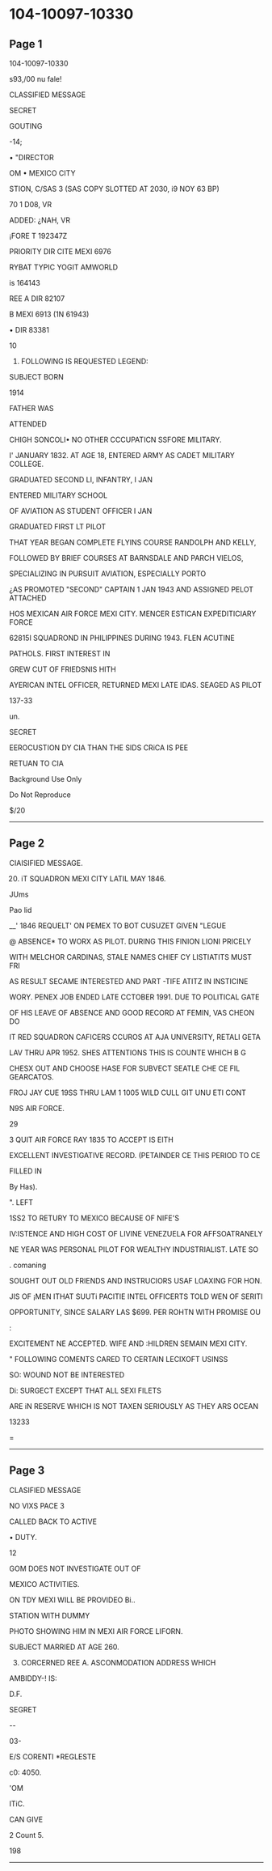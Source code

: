 # 104-10097-10330

## Page 1

104-10097-10330

s93,/00 nu fale!

CLASSIFIED MESSAGE

SECRET

GOUTING

-14;

• "DIRECTOR

OM • MEXICO CITY

STION, C/SAS 3 (SAS COPY SLOTTED AT 2030, i9 NOY 63 BP)

70 1 D08, VR

ADDED: ¿NAH, VR

¡FORE T 192347Z

PRIORITY DIR CITE MEXI 6976

RYBAT TYPIC YOGIT AMWORLD

is 164143

REE A DIR 82107

B MEXI 6913 (1N 61943)

• DIR 83381

10

1. FOLLOWING IS REQUESTED LEGEND:

SUBJECT BORN

1914

FATHER WAS

ATTENDED

CHIGH SONCOLI• NO OTHER CCCUPATICN SSFORE MILITARY.

I' JANUARY 1832. AT AGE 18, ENTERED ARMY AS CADET MILITARY COLLEGE.

GRADUATED SECOND LI, INFANTRY, I JAN

ENTERED MILITARY SCHOOL

OF AVIATION AS STUDENT OFFICER I JAN

GRADUATED FIRST LT PILOT

THAT YEAR BEGAN COMPLETE FLYINS COURSE RANDOLPH AND KELLY,

FOLLOWED BY BRIEF COURSES AT BARNSDALE AND PARCH VIELOS,

SPECIALIZING IN PURSUIT AVIATION, ESPECIALLY PORTO

¿AS PROMOTED "SECOND" CAPTAIN 1 JAN 1943 AND ASSIGNED PELOT ATTACHED

HOS MEXICAN AIR FORCE MEXI CITY. MENCER ESTICAN EXPEDITICIARY FORCE

62815I SQUADROND IN PHILIPPINES DURING 1943. FLEN ACUTINE

PATHOLS. FIRST INTEREST IN

GREW CUT OF FRIEDSNIS HITH

AYERICAN INTEL OFFICER, RETURNED MEXI LATE IDAS. SEAGED AS PILOT

137-33

un.

SECRET

EEROCUSTION DY CIA THAN THE SIDS CRiCA IS PEE

RETUAN TO CIA

Background Use Only

Do Not Reproduce

$/20

---

## Page 2

CIAISIFIED MESSAGE.

20. iT SQUADRON MEXI CITY LATIL MAY 1846.

JUms

Pao lid

__' 1846 REQUELT' ON PEMEX TO BOT CUSUZET GIVEN "LEGUE

@ ABSENCE* TO WORX AS PILOT. DURING THIS FINION LIONI PRICELY

WITH MELCHOR CARDINAS, STALE NAMES CHIEF CY LISTIATITS MUST FRI

AS RESULT SECAME INTERESTED AND PART -TIFE ATITZ IN INSTICINE

WORY. PENEX JOB ENDED LATE CCTOBER 1991. DUE TO POLITICAL GATE

OF HIS LEAVE OF ABSENCE AND GOOD RECORD AT FEMIN, VAS CHEON DO

IT RED SQUADRON CAFICERS CCUROS AT AJA UNIVERSITY, RETALI GETA

LAV THRU APR 1952. SHES ATTENTIONS THIS IS COUNTE WHICH B G

CHESX OUT AND CHOOSE HASE FOR SUBVECT SEATLE CHE CE FIL GEARCATOS.

FROJ JAY CUE 19SS THRU LAM 1 1005 WILD CULL GIT UNU ETI CONT

N9S AIR FORCE.

29

3 QUIT AIR FORCE RAY 1835 TO ACCEPT IS EITH

EXCELLENT INVESTIGATIVE RECORD. (PETAINDER CE THIS PERIOD TO CE

FILLED IN

By Has).

". LEFT

1SS2 TO RETURY TO MEXICO BECAUSE OF NIFE'S

IV:ISTENCE AND HIGH COST OF LIVINE VENEZUELA FOR AFFSOATRANELY

NE YEAR WAS PERSONAL PILOT FOR WEALTHY INDUSTRIALIST. LATE SO

. comaning

SOUGHT OUT OLD FRIENDS AND INSTRUCIORS USAF LOAXING FOR HON.

JIS OF ¡MEN ITHAT SUUTi PACITIE INTEL OFFICERTS TOLD WEN OF SERITI

OPPORTUNITY, SINCE SALARY LAS $699. PER ROHTN WITH PROMISE OU

:

EXCITEMENT NE ACCEPTED. WIFE AND :HILDREN SEMAIN MEXI CITY.

" FOLLOWING COMENTS CARED TO CERTAIN LECIXOFT USINSS

SO: WOUND NOT BE INTERESTED

Di: SURGECT EXCEPT THAT ALL SEXI FILETS

ARE iN RESERVE WHICH IS NOT TAXEN SERIOUSLY AS THEY ARS OCEAN

13233

=

---

## Page 3

CLASIFIED MESSAGE

NO VIXS PACE 3

CALLED BACK TO ACTIVE

• DUTY.

12

GOM DOES NOT INVESTIGATE OUT OF

MEXICO ACTIVITIES.

ON TDY MEXI WILL BE PROVIDEO Bi..

STATION WITH DUMMY

PHOTO SHOWING HIM IN MEXI AIR FORCE LIFORN.

SUBJECT MARRIED AT AGE 260.

3. CORCERNED REE A. ASCONMODATION ADDRESS WHICH

AMBIDDY-! IS:

D.F.

SEGRET

--

03-

E/S CORENTI *REGLESTE

c0: 4050.

'OM

ITiC.

CAN GIVE

2 Count 5.

198

---

